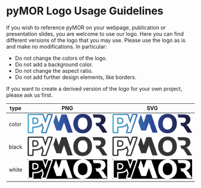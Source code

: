 pyMOR Logo Usage Guidelines
===========================

If you wish to reference pyMOR on your webpage, publication or presentation slides,
you are welcome to use our logo. Here you can find different versions of the logo
that you may use. Please use the logo as is and make no modifications. In particular:

- Do not change the colors of the logo.
- Do not add a background color.
- Do not change the aspect ratio.
- Do not add further design elements, like borders.

If you want to create a derived version of the logo for your own project, please ask us first.

<!-- markdownlint-disable MD033 -->
type  | PNG                                                 | SVG
------|-----------------------------------------------------|----------------------------------------------------
color | <img src="pymor_logo.png" width=320>                | <img src="pymor_logo.svg" width=320>
black | <img src="pymor_logo_black.png" width=320>          | <img src="pymor_logo_black.svg" width=320>
white | <img src="pymor_logo_white_black_bg.png" width=320> | <img src="pymor_logo_white_black_bg.png" width=320>

